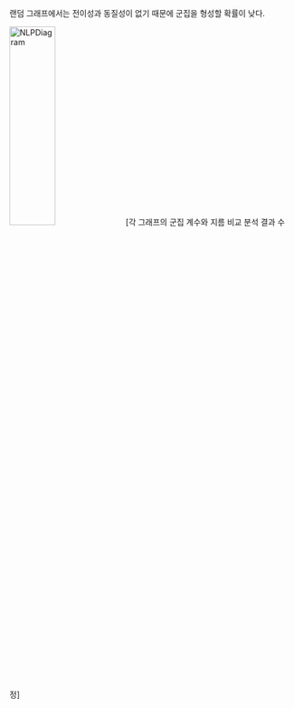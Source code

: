 랜덤 그래프에서는 전이성과 동질성이 없기 때문에 군집을 형성할 확률이 낮다.

<img src="https://user-images.githubusercontent.com/12611645/108666763-36ddbb80-751b-11eb-92a2-3754d4e89108.JPG" width="40%" height="30%" title="NLP diagram" alt="NLPDiagram">
[각 그래프의 군집 계수와 지름 비교 분석 결과 수정]
